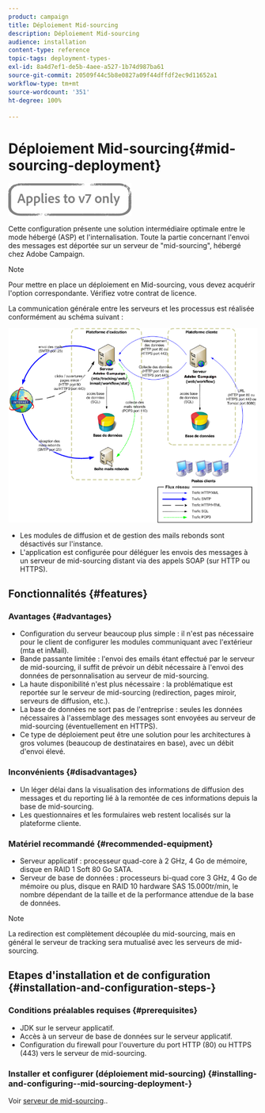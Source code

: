 ```yaml
---
product: campaign
title: Déploiement Mid-sourcing
description: Déploiement Mid-sourcing
audience: installation
content-type: reference
topic-tags: deployment-types-
exl-id: 8a4d7ef1-de5b-4aee-a527-1b74d987ba61
source-git-commit: 20509f44c5b8e0827a09f44dffdf2ec9d11652a1
workflow-type: tm+mt
source-wordcount: '351'
ht-degree: 100%

---
```


# Déploiement Mid-sourcing{#mid-sourcing-deployment}

![](../../assets/v7-only.svg)

Cette configuration présente une solution intermédiaire optimale entre le mode hébergé (ASP) et l&#39;internalisation. Toute la partie concernant l&#39;envoi des messages est déportée sur un serveur de &quot;mid-sourcing&quot;, hébergé chez Adobe Campaign.

>[!NOTE]
>
>Pour mettre en place un déploiement en Mid-sourcing, vous devez acquérir l&#39;option correspondante. Vérifiez votre contrat de licence.

La communication générale entre les serveurs et les processus est réalisée conformément au schéma suivant :

![](assets/s_ncs_install_midsourcing.png)

* Les modules de diffusion et de gestion des mails rebonds sont désactivés sur l&#39;instance.
* L&#39;application est configurée pour déléguer les envois des messages à un serveur de mid-sourcing distant via des appels SOAP (sur HTTP ou HTTPS).

## Fonctionnalités {#features}

### Avantages {#advantages}

* Configuration du serveur beaucoup plus simple : il n&#39;est pas nécessaire pour le client de configurer les modules communiquant avec l&#39;extérieur (mta et inMail).
* Bande passante limitée : l&#39;envoi des emails étant effectué par le serveur de mid-sourcing, il suffit de prévoir un débit nécessaire à l&#39;envoi des données de personnalisation au serveur de mid-sourcing.
* La haute disponibilité n&#39;est plus nécessaire : la problématique est reportée sur le serveur de mid-sourcing (redirection, pages miroir, serveurs de diffusion, etc.).
* La base de données ne sort pas de l&#39;entreprise : seules les données nécessaires à l&#39;assemblage des messages sont envoyées au serveur de mid-sourcing (éventuellement en HTTPS).
* Ce type de déploiement peut être une solution pour les architectures à gros volumes (beaucoup de destinataires en base), avec un débit d&#39;envoi élevé.

### Inconvénients {#disadvantages}

* Un léger délai dans la visualisation des informations de diffusion des messages et du reporting lié à la remontée de ces informations depuis la base de mid-sourcing.
* Les questionnaires et les formulaires web restent localisés sur la plateforme cliente.

### Matériel recommandé {#recommended-equipment}

* Serveur applicatif : processeur quad-core à 2 GHz, 4 Go de mémoire, disque en RAID 1 Soft 80 Go SATA.
* Serveur de base de données : processeurs bi-quad core 3 GHz, 4 Go de mémoire ou plus, disque en RAID 10 hardware SAS 15.000tr/min, le nombre dépendant de la taille et de la performance attendue de la base de données.

>[!NOTE]
>
>La redirection est complètement découplée du mid-sourcing, mais en général le serveur de tracking sera mutualisé avec les serveurs de mid-sourcing.

## Etapes d&#39;installation et de configuration {#installation-and-configuration-steps-}

### Conditions préalables requises {#prerequisites}

* JDK sur le serveur applicatif.
* Accès à un serveur de base de données sur le serveur applicatif.
* Configuration du firewall pour l&#39;ouverture du port HTTP (80) ou HTTPS (443) vers le serveur de mid-sourcing.

### Installer et configurer (déploiement mid-sourcing) {#installing-and-configuring--mid-sourcing-deployment-}

Voir [serveur de mid-sourcing](../../installation/using/mid-sourcing-server.md)..
